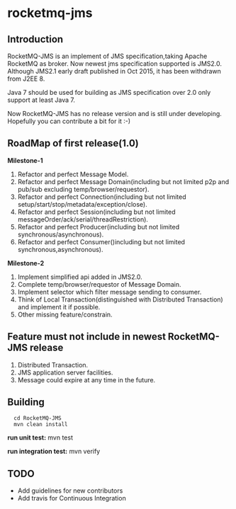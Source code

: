 # rocketmq-jms

## Introduction
RocketMQ-JMS is an implement of JMS specification,taking Apache RocketMQ as broker.
Now newest jms specification supported is JMS2.0. 
Although JMS2.1 early draft published in Oct 2015, it has been withdrawn from J2EE 8.   

Java 7 should be used for building as JMS specification over 2.0 only support at least Java 7.

Now RocketMQ-JMS has no release version and is still under developing. Hopefully you can contribute a bit for it :-)

## RoadMap of first release(1.0)
  **Milestone-1** 
  1. Refactor and perfect Message Model.
  2. Refactor and perfect Message Domain(including but not limited p2p and pub/sub excluding temp/browser/requestor). 
  3. Refactor and perfect Connection(including but not limited setup/start/stop/metadata/exception/close).
  4. Refactor and perfect Session(including but not limited messageOrder/ack/serial/threadRestriction).
  5. Refactor and perfect Producer(including but not limited synchronous/asynchronous).
  6. Refactor and perfect Consumer()including but not limited synchronous,asynchronous).  
  

  **Milestone-2**
  1. Implement simplified api added in JMS2.0. 
  2. Complete temp/browser/requestor of Message Domain.
  3. Implement selector which filter message sending to consumer.
  4. Think of Local Transaction(distinguished with Distributed Transaction) and implement it if possible.
  5. Other missing feature/constrain.
  
## Feature must not include in newest RocketMQ-JMS release 
  1. Distributed Transaction.
  2. JMS application server facilities.
  3. Message could expire at any time in the future.
  

## Building
````
  cd RocketMQ-JMS   
  mvn clean install  
  ````  
  **run unit test:**  mvn test    
  
  **run integration test:**  mvn verify
  
## TODO
* Add guidelines for new contributors
* Add travis for Continuous Integration
